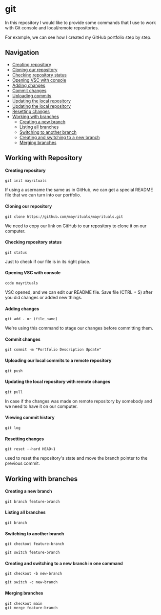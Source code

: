 # git

In this repository I would like to provide some commands that I use to work with Git console and local/remote repositories.

For example, we can see how I created my GitHub portfolio step by step.

## Navigation

- [Creating repository](#creating-repository)
 - [Cloning our repository](#cloning-our-repository)
 - [Checking repository status](#checking-repository-status)
 - [Opening VSC with console](#opening-vsc-with-console)
 - [Adding changes](#adding-changes)
 - [Commit changes](#commit-changes)
 - [Uploading commits](#uploading-our-local-commits-to-a-remote-repository)
 - [Updating the local repository](#updating-the-local-repository)
 - [Updating the local repository](#updating-the-local-repository)
 - [Resetting changes](#resetting-changes)
- [Working with branches](#working-with-branches)
  - [Creating a new branch](#creating-a-new-branch)
  - [Listing all branches](#listing-all-branches)
  - [Switching to another branch](#switching-to-another-branch)
  - [Creating and switching to a new branch](#creating-and-switching-to-a-new-branch-in-one-command)
  - [Merging branches](#merging-branches)

## Working with Repository

#### Creating repository

```git
git init mayrituals                        
```

If using a username the same as in GitHub, we can get a special README file that we can turn into our portfolio.

#### Cloning our repository

```git
git clone https://github.com/mayrituals/mayrituals.git
```

We need to copy our link on GitHub to our repository to clone it on our computer.

#### Checking repository status

```git
git status
```

Just to check if our file is in its right place.

#### Opening VSC with console

```git
code mayrituals
```

VSC opened, and we can edit our README file. Save file (CTRL + S) after you did changes or added new things.

#### Adding changes

```git
git add . or (file_name)
```

We're using this command to stage our changes before committing them.

#### Commit changes

```git
git commit -m "Portfolio Description Update"
```

#### Uploading our local commits to a remote repository

```git
git push
```

#### Updating the local repository with remote changes

```git
git pull
```
In case if the changes was made on remote repository by somebody and we need to have it on our computer.

#### Viewing commit history

```git
git log
```
#### Resetting changes

```git
git reset --hard HEAD~1
```
used to reset the repository's state and move the branch pointer to the previous commit.

## Working with branches


#### Creating a new branch

```git
git branch feature-branch
```

#### Listing all branches

```git
git branch
```

#### Switching to another branch

```git
git checkout feature-branch
```

```git
git switch feature-branch
```

#### Creating and switching to a new branch in one command

```git
git checkout -b new-branch
```

```git
git switch -c new-branch
```

#### Merging branches

```git
git checkout main
git merge feature-branch
```
